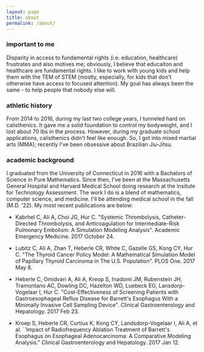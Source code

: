 ```yaml
---
layout: page
title: about
permalink: /about/
---
```


### important to me

Disparity in access to fundamental rights (i.e. education, healthcare) frustrates and also motives me; obviously, I believe that educaiton and healthcare are fundamental rights. I like to work with young kids and help them with the TEM of STEM (mostly, especially, for kids that don't otherwise have access to focused attention). My goal has always been the same - to help people that nobody else will.

### athletic history

From 2014 to 2016, during my last two college years, I tunneled hard on calisthenics. It gave me a solid foundation to control my bodyweight, and I lost about 70 lbs in the process. However, during my graduate school applications, calisthenics didn't feel like enough. So, I got into mixed martial arts (MMA); recently I've been obsessive about Brazilian Jiu-Jitsu.

### academic background

I graduated from the University of Connecticut in 2016 with a Bachelors of Science in Pure Mathematics. Since then, I've been at the Massachusetts General Hospital and Harvard Medical School doing research at the Insitute for Technology Assessment. The work I do is a blend of mathematics, computer science, and medicine. I'll be attending medical school in the fall (M.D. '22). My most recent publications are below:

- Kabrhel C, Ali A, Choi JG, Hur C. "Systemic Thrombolysis, Catheter-Directed Thrombolysis, and Anticoagulation for Intermediate-Risk Pulmonary Embolism: A Simulation Modeling Analysis". Academic Emergency Medicine. 2017 October 24.
		
- Lubitz C, Ali A, Zhan T, Heberle CR, White C, Gazelle GS, Kong CY, Hur C. "The Thyroid Cancer Policy Model: A Mathematical Simulation Model of Papillary Thyroid Carcinoma in The U.S. Population". PLOS One. 2017 May 8.
		
- Heberle C, Omidvari A, Ali A, Kreop S, Inadomi JM, Rubenstein JH, Tramontano AC, Dowling DC, Hazelton WD, Luebeck EG, Lansdorp-Vogelaar I, Hur C.  "Cost-Effectiveness of Screening Patients with Gastroesophageal Reflux Disease for Barrett's Esophagus With a Minimally Invasive Cell Sampling Device". Clinical Gastroenterology and Hepatology. 2017 Feb 23.
		
- Kroep S, Heberle CR, Curtius K, Kong CY, Landsdorp-Vogelaar I, Ali A, et al. ``Impact of Radiofrequency Ablation Treatment of Barrett's Esophagus on Esophageal Adenocarcinoma: A Comparative Modeling Analysis." Clinical Gastroenterology and Hepatology. 2017 Jan 12.
